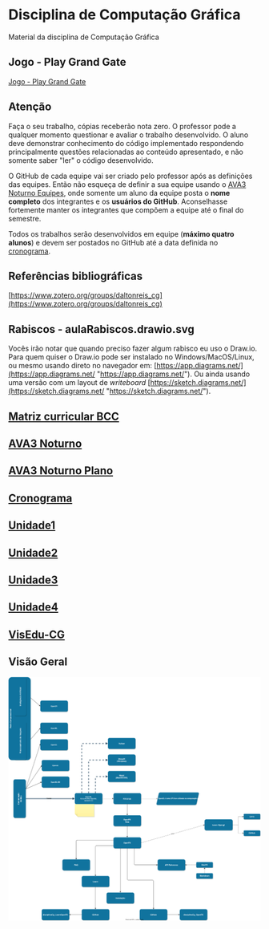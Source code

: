 # Disciplina de Computação Gráfica  

<!-- [AVA3 Matutino]: <https://ava3.furb.br/course/view.php?id=47758&section=0> "AVA3" 
[AVA3 Matutino Equipes]: <https://ava3.furb.br/mod/forum/view.php?id=1099470> "AVA3 Equipes" 
[AVA3 Matutino Plano]: <https://ava3.furb.br/course/view.php?id=47758&section=1> "Plano de Ensino"  -->

[AVA3 Noturno]: <https://ava3.furb.br/course/view.php?id=51173&section=0> "AVA3"  
[AVA3 Noturno Equipes]: <https://ava3.furb.br/mod/forum/view.php?id=1201806> "AVA3 Equipes"  
[AVA3 Noturno Plano]: <https://ava3.furb.br/course/view.php?id=51173&section=1> "Plano de Ensino"  

[Cronograma]: <./cronograma.md> "Cronograma"  

Material da disciplina de Computação Gráfica  

## Jogo - Play Grand Gate

[Jogo - Play Grand Gate](https://github.com/dalton-reis/dalton-reis/tree/main#jogo---play-grand-gate)  

## Atenção  

Faça o seu trabalho, cópias receberão nota zero. O professor pode a qualquer momento questionar e avaliar o trabalho desenvolvido. O aluno deve demonstrar conhecimento do código implementado respondendo principalmente questões relacionadas ao conteúdo apresentado, e não somente saber "ler" o código desenvolvido.  

O GitHub de cada equipe vai ser criado pelo professor após as definições das equipes. Então não esqueça de definir a sua equipe usando o <!--[AVA3 Matutino Equipes] ou -->[AVA3 Noturno Equipes], onde somente um aluno da equipe posta o **nome completo** dos integrantes e os **usuários do GitHub**. Aconselhasse fortemente manter os integrantes que compõem a equipe até o final do semestre.  

Todos os trabalhos serão desenvolvidos em equipe (**máximo quatro alunos**) e devem ser postados no GitHub até a data definida no [cronograma](cronograma.md "cronograma").  

## Referências bibliográficas

[https://www.zotero.org/groups/daltonreis_cg](https://www.zotero.org/groups/daltonreis_cg)  

## Rabiscos - aulaRabiscos.drawio.svg

Vocês irão notar que quando preciso fazer algum rabisco eu uso o Draw.io. Para quem quiser o Draw.io pode ser instalado no Windows/MacOS/Linux, ou mesmo usando direto no navegador em: [https://app.diagrams.net/](https://app.diagrams.net/ "https://app.diagrams.net/"). Ou ainda usando uma versão com um layout de *writeboard* [https://sketch.diagrams.net/](https://sketch.diagrams.net/ "https://sketch.diagrams.net/").  

## [Matriz curricular BCC](<https://github.com/dalton-reis/dalton-reis/blob/main/_._/matriz_BCC.pdf> "Matriz curricular BCC")  

## <!-- [AVA3 Matutino] ou -->[AVA3 Noturno]

## <!-- [AVA3 Matutino Plano] ou -->[AVA3 Noturno Plano]  

## [Cronograma]  

## [Unidade1](Unidade1 "Unidade 1")  

## [Unidade2](Unidade2 "Unidade 2")  

## [Unidade3](Unidade3 "Unidade 3")  

## [Unidade4](Unidade4 "Unidade 4")  

## [VisEdu-CG](https://gcgfurb.github.io/yoda/ "VisEdu-CG")

## Visão Geral

![Visão Geral](./visaoGeral.drawio.svg)  

<!--
TODO: VOLTOU a FUNCIONAR ... erro ao gerar os PlatUml porque inclui as pastas OBJ e BIN
No arquivo
  ~/Library/Application Support/Code/User/settings.json
não funciona a flag
  			"csharp2plantuml.excludePath": "**/obj/**",
Assim ao usar command Palette: > PlantUML: Export Workspaces Diagrams

-->

